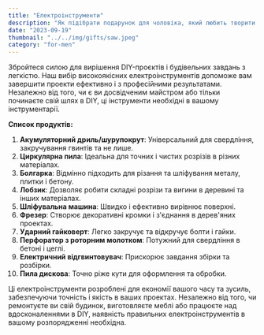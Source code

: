 ```yaml
---
title: "Електроінструменти"
description: "Як підібрати подарунок для чоловіка, який любить творити і будувати"
date: "2023-09-19"
thumbnail: "../../img/gifts/saw.jpeg"
category: "for-men"
---
```

Збройтеся силою для вирішення DIY-проєктів і будівельних завдань з легкістю. Наш вибір високоякісних електроінструментів допоможе вам завершити проекти ефективно і з професійними результатами. Незалежно від того, чи є ви досвідченим майстром або тільки починаєте свій шлях в DIY, ці інструменти необхідні в вашому інструментарії.

**Список продуктів:**
1. **Акумуляторний дриль/шурупокрут**: Універсальний для свердління, закручування гвинтів та не лише.
2. **Циркулярна пила**: Ідеальна для точних і чистих розрізів в різних матеріалах.
3. **Болгарка**: Відмінно підходить для різання та шліфування металу, плитки і бетону.
4. **Лобзик**: Дозволяє робити складні розрізи та вигини в деревині та інших матеріалах.
5. **Шліфувальна машина**: Швидко і ефективно вирівнює поверхні.
6. **Фрезер**: Створює декоративні кромки і з'єднання в дерев'яних проектах.
7. **Ударний гайковерт**: Легко закручує та відкручує болти і гайки.
8. **Перфоратор з роторним молотком**: Потужний для свердління в бетоні і цеглі.
9. **Електричний відгвинтовувач**: Прискорює завдання збірки та розбірки.
10. **Пила дискова**: Точно ріже кути для оформлення та обробки.

Ці електроінструменти розроблені для економії вашого часу та зусиль, забезпечуючи точність і якість в ваших проектах. Незалежно від того, чи ремонтуєте ви свій будинок, виготовляєте меблі або працюєте над вдосконаленнями в DIY, наявність правильних електроінструментів в вашому розпорядженні необхідна.
